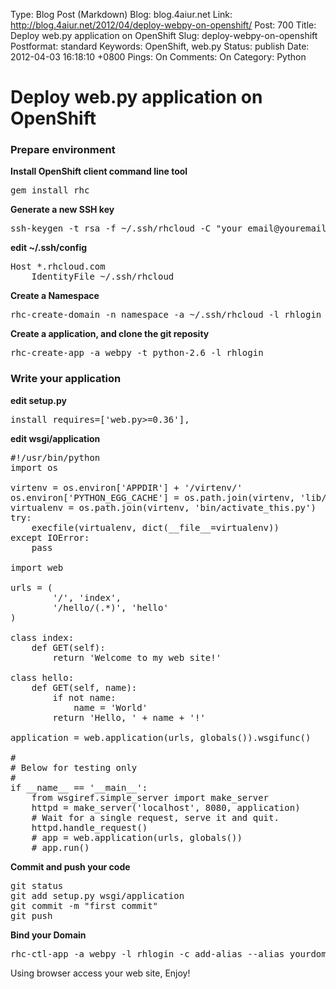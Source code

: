 Type: Blog Post (Markdown)
Blog: blog.4aiur.net
Link: http://blog.4aiur.net/2012/04/deploy-webpy-on-openshift/
Post: 700
Title: Deploy web.py application on OpenShift
Slug: deploy-webpy-on-openshift
Postformat: standard
Keywords: OpenShift, web.py
Status: publish
Date: 2012-04-03 16:18:10 +0800
Pings: On
Comments: On
Category: Python

Deploy web.py application on OpenShift
=======

### Prepare environment

**Install OpenShift client command line tool**

<pre lang="bash">gem install rhc</pre>

**Generate a new SSH key**

<pre lang="bash">ssh-keygen -t rsa -f ~/.ssh/rhcloud -C "your_email@youremail.com"</pre>

**edit ~/.ssh/config**

<pre lang="bash">Host *.rhcloud.com
    IdentityFile ~/.ssh/rhcloud</pre>

**Create a Namespace**

<pre lang="bash">rhc-create-domain -n namespace -a ~/.ssh/rhcloud -l rhlogin</pre>

**Create a application, and clone the git reposity**
<pre lang="bash">rhc-create-app -a webpy -t python-2.6 -l rhlogin</pre>

### Write your application

**edit setup.py**

<pre lang="bash">install_requires=['web.py>=0.36'],</pre>

**edit wsgi/application**
<pre lang="python">#!/usr/bin/python
import os

virtenv = os.environ['APPDIR'] + '/virtenv/'
os.environ['PYTHON_EGG_CACHE'] = os.path.join(virtenv, 'lib/python2.6/site-packages')
virtualenv = os.path.join(virtenv, 'bin/activate_this.py')
try:
    execfile(virtualenv, dict(__file__=virtualenv))
except IOError:
    pass

import web

urls = (
        '/', 'index',
        '/hello/(.*)', 'hello'
)

class index:
    def GET(self):
        return 'Welcome to my web site!'

class hello:
    def GET(self, name):
        if not name:
            name = 'World'
        return 'Hello, ' + name + '!'

application = web.application(urls, globals()).wsgifunc()

#
# Below for testing only
#
if __name__ == '__main__':
    from wsgiref.simple_server import make_server
    httpd = make_server('localhost', 8080, application)
    # Wait for a single request, serve it and quit.
    httpd.handle_request()
    # app = web.application(urls, globals())
    # app.run()</pre>

**Commit and push your code**
<pre lang="bash">git status
git add setup.py wsgi/application
git commit -m "first commit"
git push</pre>

**Bind your Domain**
<pre lang="bash">rhc-ctl-app -a webpy -l rhlogin -c add-alias --alias yourdomain</pre>

Using browser access your web site, Enjoy!
